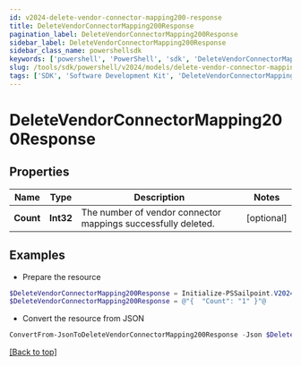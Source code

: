 ```yaml
---
id: v2024-delete-vendor-connector-mapping200-response
title: DeleteVendorConnectorMapping200Response
pagination_label: DeleteVendorConnectorMapping200Response
sidebar_label: DeleteVendorConnectorMapping200Response
sidebar_class_name: powershellsdk
keywords: ['powershell', 'PowerShell', 'sdk', 'DeleteVendorConnectorMapping200Response', 'V2024DeleteVendorConnectorMapping200Response'] 
slug: /tools/sdk/powershell/v2024/models/delete-vendor-connector-mapping200-response
tags: ['SDK', 'Software Development Kit', 'DeleteVendorConnectorMapping200Response', 'V2024DeleteVendorConnectorMapping200Response']
---
```



# DeleteVendorConnectorMapping200Response

## Properties

Name | Type | Description | Notes
------------ | ------------- | ------------- | -------------
**Count** | **Int32** | The number of vendor connector mappings successfully deleted. | [optional] 

## Examples

- Prepare the resource
```powershell
$DeleteVendorConnectorMapping200Response = Initialize-PSSailpoint.V2024DeleteVendorConnectorMapping200Response  -Count 1
$DeleteVendorConnectorMapping200Response = @"{  "Count": "1" }"@
```

- Convert the resource from JSON
```powershell
ConvertFrom-JsonToDeleteVendorConnectorMapping200Response -Json $DeleteVendorConnectorMapping200Response
```


[[Back to top]](#) 

